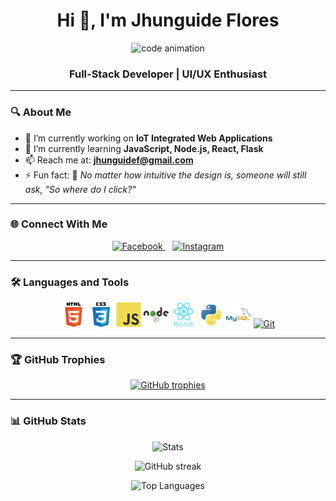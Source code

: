 <h1 align="center">Hi 👋, I'm Jhunguide Flores</h1>

<p align="center">
  <img src="https://media.giphy.com/media/qgQUggAC3Pfv687qPC/giphy.gif" width="450" alt="code animation" />
</p>

<h3 align="center">Full-Stack Developer | UI/UX Enthusiast</h3>

---

### 🔍 About Me

- 🔭 I’m currently working on **IoT Integrated Web Applications**
- 🌱 I’m currently learning **JavaScript, Node.js, React, Flask**
- 📫 Reach me at: **jhunguidef@gmail.com**
- ⚡ Fun fact: 🧪 *No matter how intuitive the design is, someone will still ask, "So where do I click?"*

---

### 🌐 Connect With Me

<p align="center">
  <a href="https://fb.com/jhvn.flores" target="_blank">
    <img src="https://raw.githubusercontent.com/rahuldkjain/github-profile-readme-generator/master/src/images/icons/Social/facebook.svg" alt="Facebook" height="30" width="40" />
  </a>
  &nbsp;&nbsp;
  <a href="https://instagram.com/__jhvn" target="_blank">
    <img src="https://raw.githubusercontent.com/rahuldkjain/github-profile-readme-generator/master/src/images/icons/Social/instagram.svg" alt="Instagram" height="30" width="40" />
  </a>
</p>

---

### 🛠️ Languages and Tools

<p align="center">
  <a href="https://www.w3.org/html/" target="_blank"><img src="https://raw.githubusercontent.com/devicons/devicon/master/icons/html5/html5-original-wordmark.svg" alt="HTML" width="40" height="40"/></a>
  <a href="https://www.w3schools.com/css/" target="_blank"><img src="https://raw.githubusercontent.com/devicons/devicon/master/icons/css3/css3-original-wordmark.svg" alt="CSS" width="40" height="40"/></a>
  <a href="https://developer.mozilla.org/en-US/docs/Web/JavaScript" target="_blank"><img src="https://raw.githubusercontent.com/devicons/devicon/master/icons/javascript/javascript-original.svg" alt="JavaScript" width="40" height="40"/></a>
  <a href="https://nodejs.org" target="_blank"><img src="https://raw.githubusercontent.com/devicons/devicon/master/icons/nodejs/nodejs-original-wordmark.svg" alt="Node.js" width="40" height="40"/></a>
  <a href="https://reactjs.org/" target="_blank"><img src="https://raw.githubusercontent.com/devicons/devicon/master/icons/react/react-original-wordmark.svg" alt="React" width="40" height="40"/></a>
  <a href="https://www.python.org" target="_blank"><img src="https://raw.githubusercontent.com/devicons/devicon/master/icons/python/python-original.svg" alt="Python" width="40" height="40"/></a>
  <a href="https://www.mysql.com/" target="_blank"><img src="https://raw.githubusercontent.com/devicons/devicon/master/icons/mysql/mysql-original-wordmark.svg" alt="MySQL" width="40" height="40"/></a>
  <a href="https://git-scm.com/" target="_blank"><img src="https://www.vectorlogo.zone/logos/git-scm/git-scm-icon.svg" alt="Git" width="40" height="40"/></a>
</p>

---

### 🏆 GitHub Trophies

<p align="center">
  <a href="https://github.com/ryo-ma/github-profile-trophy">
    <img src="https://github-profile-trophy.vercel.app/?username=yhun-tech&theme=algolia&margin-w=15&margin-h=15" alt="GitHub trophies" />
  </a>
</p>

---

### 📊 GitHub Stats

<p align="center">
  <img src="https://github-readme-stats.vercel.app/api?username=yhun-tech&show_icons=true&theme=github_dark&locale=en" alt="Stats" />
</p>

<p align="center">
  <img src="https://github-readme-streak-stats.herokuapp.com/?user=yhun-tech&theme=dark" alt="GitHub streak" />
</p>

<p align="center">
  <img src="https://github-readme-stats.vercel.app/api/top-langs?username=yhun-tech&show_icons=true&locale=en&layout=compact&theme=github_dark" alt="Top Languages" />
</p>
